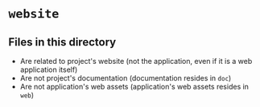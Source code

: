 # `website`

## Files in this directory

- Are related to project's website (not the application, even if it is a web application itself)
- Are not project's documentation (documentation resides in `doc`)
- Are not application's web assets (application's web assets resides in `web`)
